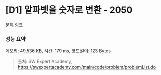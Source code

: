 # [D1] 알파벳을 숫자로 변환 - 2050 

[문제 링크](https://swexpertacademy.com/main/code/problem/problemDetail.do?contestProbId=AV5QLGxKAzQDFAUq) 

### 성능 요약

메모리: 49,536 KB, 시간: 179 ms, 코드길이: 123 Bytes



> 출처: SW Expert Academy, https://swexpertacademy.com/main/code/problem/problemList.do